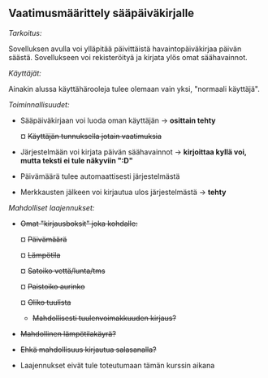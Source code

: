 ## Vaatimusmäärittely sääpäiväkirjalle ##

*Tarkoitus:*

Sovelluksen avulla voi ylläpitää päivittäistä havaintopäiväkirjaa päivän säästä. Sovellukseen voi rekisteröityä ja kirjata ylös omat säähavainnot.

*Käyttäjät:*

Ainakin alussa käyttähärooleja tulee olemaan vain yksi, "normaali käyttäjä".

*Toiminnallisuudet:*
- Sääpäiväkirjaan voi luoda oman käyttäjän -> **osittain tehty**

  ¤ ~~Käyttäjän tunnuksella jotain vaatimuksia~~

- Järjestelmään voi kirjata päivän säähavainnot -> **kirjoittaa kyllä voi, mutta teksti ei tule näkyviin ":D"**

- Päivämäärä tulee automaattisesti järjestelmästä

- Merkkausten jälkeen voi kirjautua ulos järjestelmästä -> **tehty**

*Mahdolliset laajennukset:*

- ~~Omat "kirjausboksit" joka kohdalle:~~

  ¤ ~~Päivämäärä~~
  
  ¤ ~~Lämpötila~~
  
  ¤ ~~Satoiko vettä/lunta/tms~~
  
  ¤ ~~Paistoiko aurinko~~
  
  ¤ ~~Oliko tuulista~~
  
    - ~~Mahdollisesti tuulenvoimakkuuden kirjaus?~~

- ~~Mahdollinen lämpötilakäyrä?~~

- ~~Ehkä mahdollisuus kirjautua salasanalla?~~

- Laajennukset eivät tule toteutumaan tämän kurssin aikana

